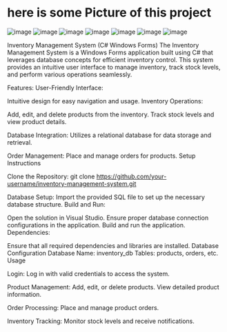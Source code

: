 # here is some Picture of this project
![image](https://github.com/user-attachments/assets/8ef90c27-9aed-44e7-8c0c-e342ecdcc4e6)
![image](https://github.com/user-attachments/assets/eac95acf-7c67-4f9a-8510-9e0b6458f342)
![image](https://github.com/user-attachments/assets/4d845f99-a55d-4382-8d73-d08d2d100131)
![image](https://github.com/user-attachments/assets/b96a963b-3a24-4736-8cc8-56a831d220f8)
![image](https://github.com/user-attachments/assets/76c4cd04-fb89-4e89-86d9-3369c5b8787e)
![image](https://github.com/user-attachments/assets/48c8103c-8c6d-4e7e-8b23-bbd91e3ccc7e)
![image](https://github.com/user-attachments/assets/6415bcc6-ea1c-43f9-b775-ee2ed5519c48)







Inventory Management System (C# Windows Forms)
The Inventory Management System is a Windows Forms application built using C# that leverages database concepts for efficient inventory control. This system provides an intuitive user interface to manage inventory, track stock levels, and perform various operations seamlessly.

Features:
User-Friendly Interface:

Intuitive design for easy navigation and usage.
Inventory Operations:

Add, edit, and delete products from the inventory.
Track stock levels and view product details.

Database Integration:
Utilizes a relational database for data storage and retrieval.

Order Management:
Place and manage orders for products.
Setup Instructions

Clone the Repository:
git clone https://github.com/your-username/inventory-management-system.git

Database Setup:
Import the provided SQL file to set up the necessary database structure.
Build and Run:

Open the solution in Visual Studio.
Ensure proper database connection configurations in the application.
Build and run the application.
Dependencies:

Ensure that all required dependencies and libraries are installed.
Database Configuration
Database Name: inventory_db
Tables: products, orders, etc.
Usage

Login:
Log in with valid credentials to access the system.

Product Management:
Add, edit, or delete products.
View detailed product information.

Order Processing:
Place and manage product orders.

Inventory Tracking:
Monitor stock levels and receive notifications.

